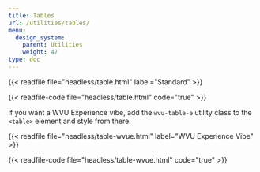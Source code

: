 ```yaml
---
title: Tables
url: /utilities/tables/
menu:
  design_system:
    parent: Utilities
    weight: 47
type: doc
---
```


{{< readfile file="headless/table.html" label="Standard" >}}

{{< readfile-code file="headless/table.html" code="true" >}}

If you want a WVU Experience vibe, add the `wvu-table-e` utility class to the `<table>` element and style from there.

{{< readfile file="headless/table-wvue.html" label="WVU Experience Vibe" >}}

{{< readfile-code file="headless/table-wvue.html" code="true" >}}